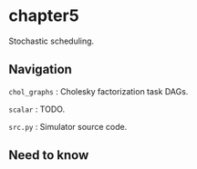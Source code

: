 # chapter5

Stochastic scheduling.

## Navigation

`chol_graphs` : Cholesky factorization task DAGs.

`scalar` : TODO.

`src.py` : Simulator source code.

## Need to know



 
 



